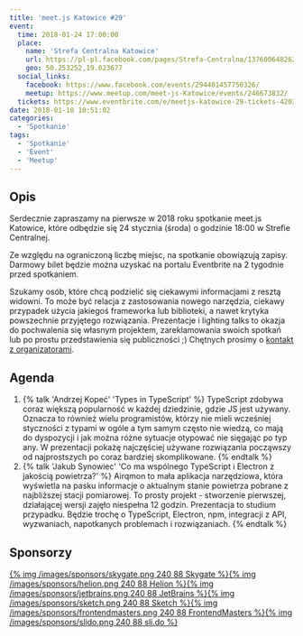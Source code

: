 ```yaml
---
title: 'meet.js Katowice #29'
event:
  time: 2018-01-24 17:00:00
  place:
    name: 'Strefa Centralna Katowice'
    url: https://pl-pl.facebook.com/pages/Strefa-Centralna/1376006482624106
    geo: 50.253252,19.023677
  social_links:
    facebook: https://www.facebook.com/events/294401457750326/
    meetup: https://www.meetup.com/meet-js-Katowice/events/246673832/
  tickets: https://www.eventbrite.com/e/meetjs-katowice-29-tickets-42034854381
date: 2018-01-10 10:51:02
categories:
  - 'Spotkanie'
tags:
  - 'Spotkanie'
  - 'Event'
  - 'Meetup'
---
```

## Opis

Serdecznie zapraszamy na pierwsze w 2018 roku spotkanie meet.js Katowice, które odbędzie się 24 stycznia (środa) o godzinie 18:00 w Strefie Centralnej.

Ze względu na ograniczoną liczbę miejsc, na spotkanie obowiązują zapisy. Darmowy bilet będzie można uzyskać na portalu Eventbrite na 2 tygodnie przed spotkaniem.

Szukamy osób, które chcą podzielić się ciekawymi informacjami z resztą widowni. To może być relacja z zastosowania nowego narzędzia, ciekawy przypadek użycia jakiegoś frameworka lub biblioteki, a nawet krytyka powszechnie przyjętego rozwiązania. Prezentacje i lighting talks to okazja do pochwalenia się własnym projektem, zareklamowania swoich spotkań lub po prostu przedstawienia się publiczności ;) Chętnych prosimy o [kontakt z organizatorami](/about/#Kontakt).

## Agenda

1. {% talk 'Andrzej Kopeć' 'Types in TypeScript' %}
TypeScript zdobywa coraz większą popularność w każdej dziedzinie, gdzie JS jest używany. Oznacza to również wielu programistów, którzy nie mieli wcześniej styczności z typami w ogóle a tym samym często nie wiedzą, co mają do dyspozycji i jak można różne sytuacje otypować nie sięgając po typ any. W prezentacji pokażę najczęściej używane rozwiązania począwszy od najprostszych po coraz bardziej skomplikowane.
{% endtalk %}
2. {% talk 'Jakub Synowiec' 'Co ma wspólnego TypeScript i Electron z jakością powietrza?' %}
Airqmon to mała aplikacja narzędziowa, która wyświetla na pasku informacje o aktualnym stanie powietrza pobrane z najbliższej stacji pomiarowej. To prosty projekt - stworzenie pierwszej, działającej wersji zajęło niespełna 12 godzin. Prezentacja to studium przypadku. Będzie trochę o TypeScript, Electron, npm, integracji z API, wyzwaniach, napotkanych problemach i rozwiązaniach.
{% endtalk %}

## Sponsorzy

[{% img /images/sponsors/skygate.png 240 88 Skygate %}][skygate][{% img /images/sponsors/helion.png 240 88 Helion %}][helion][{% img /images/sponsors/jetbrains.png 240 88 JetBrains %}][jetbrains][{% img /images/sponsors/sketch.png 240 88 Sketch %}][sketch][{% img /images/sponsors/frontendmasters.png 240 88 FrontendMasters %}][frontendmasters][{% img /images/sponsors/slido.png 240 88 sli.do %}][slido]

[skygate]: https://skygate.pl
[helion]: http://helion.pl/
[jetbrains]: https://www.jetbrains.com
[sketch]: https://www.sketchapp.com
[frontendmasters]: https://frontendmasters.com
[slido]: https://www.sli.do